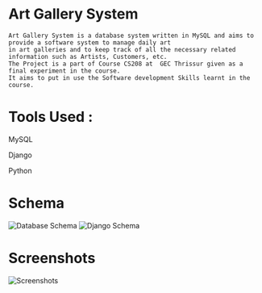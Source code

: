 # Art Gallery System 
    Art Gallery System is a database system written in MySQL and aims to provide a software system to manage daily art 
    in art galleries and to keep track of all the necessary related information such as Artists, Customers, etc.
    The Project is a part of Course CS208 at  GEC Thrissur given as a final experiment in the course. 
    It aims to put in use the Software development Skills learnt in the course.
    
# Tools Used :
MySQL

Django

Python

# Schema
![Database Schema ](https://github.com/abrarwali/MySQL-Art-Gallery-System/blob/master/Schema/schema1.png)
![Django Schema](https://github.com/abrarwali/MySQL-Art-Gallery-System/blob/master/Schema/schema2.png)

# Screenshots
![Screenshots](https://github.com/abrarwali/MySQL-Art-Gallery-System/blob/master/index.png)



    
